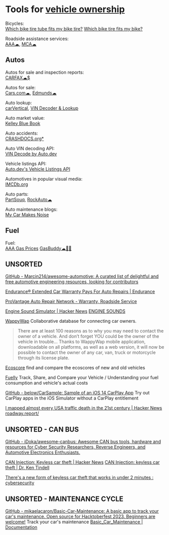 
# Tools for [vehicle ownership](https://notageni.us/autos/)

Bicycles:  
[Which bike tire tube fits my bike tire?](https://explainmybike.com/tube.html)
[Which bike tire fits my bike?](https://explainmybike.com/tire.html)

Roadside assistance services:  
[AAA☁](https://www.aaa.com/),
[MCA☁](https://motorclubofamerica.com/)

## Autos

Autos for sale and inspection reports:  
[CARFAX☁$](https://www.carfax.com/)

Autos for sale:  
[Cars.com☁](https://www.cars.com/),
[Edmunds☁](https://www.edmunds.com/)

Auto lookup:  
[carVertical](https://www.carvertical.com/),
[VIN Decoder & Lookup](https://driving-tests.org/vin-decoder/)

Auto market value:  
[Kelley Blue Book](https://www.kbb.com/)

Auto accidents:  
[CRASHDOCS.org*](https://www.crashdocs.org/)

Auto VIN decoding API:  
[VIN Decode by Auto.dev](https://www.auto.dev/vin)

Vehicle listings API:  
[Auto.dev's Vehicle Listings API](https://www.auto.dev/listings)

Automotives in popular visual media:  
[IMCDb.org](https://imcdb.org/)

Auto parts:  
[PartSouq](https://partsouq.com/),
[RockAuto☁](https://www.rockauto.com/)

Auto maintenance blogs:  
[My Car Makes Noise](https://mycarmakesnoise.com/)

## Fuel

Fuel:  
[AAA Gas Prices](https://gasprices.aaa.com/)
[GasBuddy☁🍎🤖](https://www.gasbuddy.com/)

## UNSORTED

[GitHub - Marcin214/awesome-automotive: A curated list of delightful and free automotive engineering resources, looking for contributors](https://github.com/Marcin214/awesome-automotive)

[Endurance® Extended Car Warranty Pays For Auto Repairs | Endurance](https://www.endurancewarranty.com/)

[ProVantage Auto Repair Network - Warranty, Roadside Service](https://provantagenetwork.com/)

[Engine Sound Simulator | Hacker News](https://news.ycombinator.com/item?id=40861079)
[ENGINE SOUNDS](https://markeasting.github.io/engine/)

[WappyWap](https://www.wappywap.com)
Collaborative database for connecting car owners.
> There are at least 100 reasons as to why you may need to contact the owner of a vehicle. And don’t forget YOU could be the owner of the vehicle in trouble... Thanks to WappyWap mobile application, downloadable on all platforms, as well as a web version, it will now be possible to contact the owner of any car, van, truck or motorcycle through its license plate.

[Ecoscore](http://ecoscore.be/)
find and compare the ecoscores of new and old vehicles

[Fuelly](http://www.fuelly.com/)
Track, Share, and Compare your Vehicle / Understanding your fuel consumption and vehicle's actual costs

[GitHub - below/CarSample: Sample of an iOS 14 CarPlay App](https://github.com/below/CarSample)
Try out CarPlay apps in the iOS Simulator without a CarPlay entitlement

[I mapped almost every USA traffic death in the 21st century | Hacker News](https://news.ycombinator.com/item?id=41012443)
[roadway.report/](https://roadway.report/)

## UNSORTED - CAN BUS

[GitHub - iDoka/awesome-canbus: Awesome CAN bus tools, hardware and resources for Cyber Security Researchers, Reverse Engineers, and Automotive Electronics Enthusiasts.](https://github.com/iDoka/awesome-canbus)

[CAN Injection: Keyless car theft | Hacker News](https://news.ycombinator.com/item?id=35452963)
[CAN Injection: keyless car theft | Dr. Ken Tindell](https://kentindell.github.io/2023/04/03/can-injection/)

[There's a new form of keyless car theft that works in under 2 minutes : cybersecurity](https://old.reddit.com/r/cybersecurity/comments/12fws1q/theres_a_new_form_of_keyless_car_theft_that_works/)

## UNSORTED - MAINTENANCE CYCLE

[GitHub - mikaelacaron/Basic-Car-Maintenance: A basic app to track your car's maintenance. Open source for Hacktoberfest 2023. Beginners are welcome!](https://github.com/mikaelacaron/Basic-Car-Maintenance)
Track your car's maintenance
[Basic_Car_Maintenance | Documentation](https://mikaelacaron.github.io/Basic-Car-Maintenance/documentation/basic_car_maintenance/)
